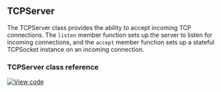 ## TCPServer

The TCPServer class provides the ability to accept incoming TCP connections. The `listen` member function sets up the server to listen for incoming connections, and the `accept` member function sets up a stateful TCPSocket instance on an incoming connection.

### TCPServer class reference

[![View code](https://www.mbed.com/embed/?type=library)](/docs/v5.4/mbed-os-api-doxy/class_t_c_p_server.html)
